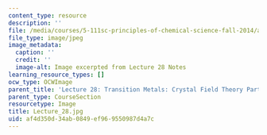 ```yaml
---
content_type: resource
description: ''
file: /media/courses/5-111sc-principles-of-chemical-science-fall-2014/af4d350d34ab0849ef969550987d4a7c_Lecture_28.jpg
file_type: image/jpeg
image_metadata:
  caption: ''
  credit: ''
  image-alt: Image excerpted from Lecture 28 Notes
learning_resource_types: []
ocw_type: OCWImage
parent_title: 'Lecture 28: Transition Metals: Crystal Field Theory Part I'
parent_type: CourseSection
resourcetype: Image
title: Lecture_28.jpg
uid: af4d350d-34ab-0849-ef96-9550987d4a7c
---
```

